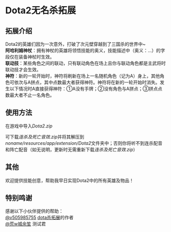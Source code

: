 # Dota2无名杀拓展

## 拓展介绍

Dota2的英雄们因为一次意外，打破了次元壁穿越到了三国杀的世界中~  
**阿哈利姆神杖**：拥有神杖的英雄将领悟技能的奥义，技能描述中（奥义：...）的字段仅在装备神杖时生效。  
**联动技**：某些角色之间的联动，只有联动角色在场上且你与联动角色都是主武将时联动技才会生效。  
**神符**：新的一轮开始时，神符将刷新在场上一名随机角色（记为A）身上，其他角色可依次与A拼点，其中点数最大者获得神符。神符将在新的一轮开始时消失。发生以下情况时A直接获得神符：①A没有手牌；②没有角色与A拼点；③拼点点数最大者不止一名角色。

## 使用方法

在游戏中导入*Dota2.zip*

可下载*连杀及死亡音效.zip*并将其解压到*noname/resources/app/extension/Dota2*文件夹中；否则你将听不到连杀配音和阵亡配音（如无说明，更新时无需重新下载*连杀及死亡音效.zip*）

## 其他

欢迎提供技能创意，帮助我早日实现Dota2中的所有英雄及物品！

## 特别鸣谢

感谢以下小伙伴提供的帮助：  
[@v505985755](http://tieba.baidu.com/home/main?un=v505985755&ie=utf-8&fr=pb&red_tag=i1380362953) [dota杀拓展](https://tieba.baidu.com/p/5438971304)的作者  
[@荒w城余笙](http://tieba.baidu.com/home/main?un=%E8%8D%92w%E5%9F%8E%E4%BD%99%E7%AC%99&ie=utf-8&fr=pb&red_tag=m1741443292) 测试君
